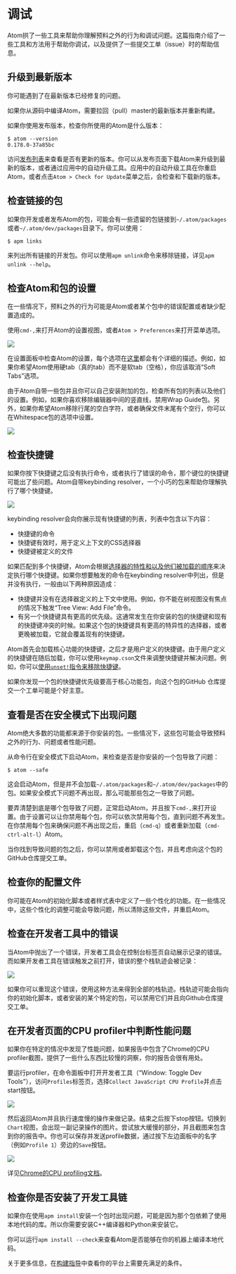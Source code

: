 <!-- 译者：Github@wizardforcel -->

# 调试 #

Atom拱了一些工具来帮助你理解预料之外的行为和调试问题。这篇指南介绍了一些工具和方法用于帮助你调试，以及提供了一些提交工单（issue）时的帮助信息。

## 升级到最新版本 ##

你可能遇到了在最新版本已经修复的问题。

如果你从源码中编译Atom，需要拉回（pull）master的最新版本并重新构建。

如果你使用发布版本，检查你所使用的Atom是什么版本：

```
$ atom --version
0.178.0-37a85bc
```

访问[发布列表](https://github.com/atom/atom/releases)来查看是否有更新的版本。你可以从发布页面下载Atom来升级到最新的版本，或者通过应用中的自动升级工具。应用中的自动升级工具在你重启Atom，或者点击`Atom > Check for Update`菜单之后，会检查和下载新的版本。

## 检查链接的包 ##

如果你开发或者发布Atom的包，可能会有一些遗留的包链接到`~/.atom/packages`或者`~/.atom/dev/packages`目录下。你可以使用：

```
$ apm links
```

来列出所有链接的开发包。你可以使用`apm unlink`命令来移除链接，详见`apm unlink --help`。

## 检查Atom和包的设置 ##

在一些情况下，预料之外的行为可能是Atom或者某个包中的错误配置或者缺少配置造成的。

使用`cmd-,`来打开Atom的设置视图，或者`Atom > Preferences`来打开菜单选项。

![](img/settings-view.png)

在设置面板中检查Atom的设置，每个选项在[这里](https://atom.io/docs/latest/customizing-atom#configuration-key-reference)都会有个详细的描述。例如，如果你希望Atom使用硬tab（真的tab）而不是软tab（空格），你应该取消“Soft Tabs”选项。

由于Atom自带一些包并且你可以自己安装附加的包，检查所有包的列表以及他们的设置。例如，如果你喜欢移除编辑器中间的竖直线，禁用Wrap Guide包。另外，如果你希望Atom移除行尾的空白字符，或者确保文件末尾有个空行，你可以在Whitespace包的选项中设置。

![](img/package-settings.png)

## 检查快捷键 ##

如果你按下快捷键之后没有执行命令，或者执行了错误的命令，那个键位的快捷键可能出了些问题。Atom自带keybinding resolver，一个小巧的包来帮助你理解执行了哪个快捷键。

![](img/keybinding-resolver.png)

keybinding resolver会向你展示现有快捷键的列表，列表中包含以下内容：

+ 快捷键的命令
+ 快捷键有效时，用于定义上下文的CSS选择器
+ 快捷键被定义的文件

如果匹配到多个快捷键，Atom会根据[选择器的特性和以及他们被加载的顺序](https://atom.io/docs/latest/advanced/keymaps#specificity-and-cascade-order)来决定执行哪个快捷键。如果你想要触发的命令在keybinding resolver中列出，但是并没有执行，一般由以下两种原因造成：

+ 快捷键并没有在选择器定义的上下文中使用。例如，你不能在树视图没有焦点的情况下触发“Tree View: Add File”命令。
+ 有另一个快捷键具有更高的优先级。这通常发生在你安装的包的快捷键和现有的快捷键冲突的时候。如果这个包的快捷键具有更高的特异性的选择器，或者更晚被加载，它就会覆盖现有的快捷键。

Atom首先会加载核心功能的快捷键，之后才是用户定义的快捷键。由于用户定义的快捷键在随后加载，你可以使用`keymap.cson`文件来调整快捷键并解决问题。例如，你可以[使用`unset!`指令来移除快捷键](https://atom.io/docs/latest/behind-atom-keymaps-in-depth#removing-bindings)。

如果你发现一个包的快捷键优先级要高于核心功能包，向这个包的GitHub 仓库提交一个工单可能是个好主意。

## 查看是否在安全模式下出现问题 ##

Atom绝大多数的功能都来源于你安装的包。一些情况下，这些包可能会导致预料之外的行为、问题或者性能问题。

从命令行在安全模式下启动Atom，来检查是否是你安装的一个包导致了问题：

```
$ atom --safe
```

这会启动Atom，但是并不会加载`~/.atom/packages`和`~/.atom/dev/packages`中的包。如果安全模式下问题不再出现，那么可能那些包之一导致了问题。

要弄清楚到底是哪个包导致了问题，正常启动Atom，并且按下`cmd-,`来打开设置。由于设置可以让你禁用每个包，你可以依次禁用每个包，直到问题不再发生。在你禁用每个包来确保问题不再出现之后，重启（`cmd-q`）或者重新加载（`cmd-ctrl-alt-l`）Atom。

当你找到导致问题的包之后，你可以禁用或者卸载这个包，并且考虑向这个包的GitHub仓库提交工单。

## 检查你的配置文件 ##

你可能在Atom的初始化脚本或者样式表中定义了一些个性化的功能。在一些情况中，这些个性化的调整可能会导致问题，所以清除这些文件，并重启Atom。

## 检查在开发者工具中的错误 ##

当Atom中抛出了一个错误，开发者工具会在控制台标签页自动展示记录的错误。而如果开发者工具在错误触发之前打开，错误的整个栈轨迹会被记录：

![](img/devtools-error.png)

如果你可以重现这个错误，使用这种方法来得到全部的栈轨迹。栈轨迹可能会指向你的初始化脚本，或者安装的某个特定的包，可以禁用它们并且向Github仓库提交工单。

## 在开发者页面的CPU profiler中判断性能问题 ##

如果你在特定的情况中发现了性能问题，如果报告中包含了Chrome的CPU profiler截图，提供了一些什么东西比较慢的洞察，你的报告会很有用处。

要运行profiler，在命令面板中打开开发者工具（“Window: Toggle Dev Tools”），访问`Profiles`标签页，选择`Collect JavaScript CPU Profile`并点击start按钮。

![](img/cpu-profile-start.png)

然后返回Atom并且执行速度慢的操作来做记录。结束之后按下stop按钮。切换到`Chart`视图，会出现一副记录操作的图片。尝试放大缓慢的部分，并且截图来包含到你的报告中。你也可以保存并发送profile数据，通过按下左边面板中的名字（例如`Profile 1`）旁边的`Save`按钮。

![](img/cpu-profile-done.png)

详见[Chrome的CPU profiling文档](https://developer.chrome.com/devtools/docs/cpu-profiling)。

## 检查你是否安装了开发工具链 ##

如果你在使用`apm install`安装一个包时出现问题，可能是因为那个包依赖了使用本地代码的库。所以你需要安装C++编译器和Python来安装它。

你可以运行`apm install --check`来查看Atom是否能够在你的机器上编译本地代码。

关于更多信息，在[构建指导](https://github.com/atom/atom/tree/master/docs/build-instructions)中查看你的平台上需要先满足的条件。
